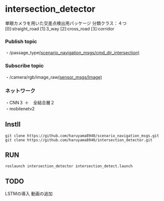 # intersection_detector
単眼カメラを用いた交差点検出用パッケージ
分類クラス：４つ  
[0]:straight_road [1]:3_way [2]:cross_road [3]:corridor


### Publish topic
・/passage_type[(scenario_navigation_msgs/cmd_dir_intersection)](https://github.com/haruyama8940/scenario_navigation_msgs.git "scenarioa_navigation_msgs/cmd_dir_intersection")

### Subscribe topic
・/camera/rgb/image_raw[(sensor_msgs/Image)](http://docs.ros.org/en/noetic/api/sensor_msgs/html/msg/Image.html "sensor_msgs/Image ")

### ネットワーク
・CNN３ ＋　全結合層２  
・mobilenetv2
## Instll 
```
git clone https://github.com/haruyama8940/scenario_navigation_msgs.git  
git clone https://github.com/haruyama8940/intersection_detector.git
```
## RUN
```
roslaunch intersection_detector intersection_detect.launch 
```

## TODO
LSTMの導入
動画の追加
